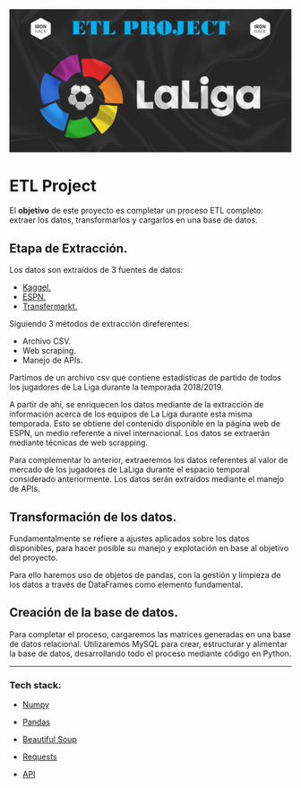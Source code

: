 <img src= "images/Portada_ETL_2.png">



# ETL Project

El **objetivo** de este proyecto es completar un proceso ETL completo: extraer los datos, transformarlos y cargarlos en una base de datos.

## Etapa de Extracción.

Los datos son extraídos de 3 fuentes de datos:
    
- [Kaggel.](https://www.kaggle.com/thegreatcoder/laliga-player-stats)
- [ESPN.](https://www.espn.com/soccer/standings/_/league/ESP.1/season/2018)
- [Transfermarkt.](https://www.transfermarkt.com/laliga/startseite/wettbewerb/ES1/plus/?saison_id=2018)

Siguiendo 3 métodos de extracción direferentes:

- Archivo CSV.
- Web scraping.
- Manejo de APIs.

Partimos de un archivo csv que contiene estadísticas de partido de todos los jugadores de La Liga durante la temporada 2018/2019. 

A partir de ahí, se enriquecen los datos mediante de la extracción de información acerca de los equipos de La Liga durante esta misma temporada. Esto se obtiene del contenido disponible en la página web de ESPN, un medio referente a nivel internacional. Los datos se extraerán mediante técnicas de web scrapping.

Para complementar lo anterior, extraeremos los datos referentes al valor de mercado de los jugadores de LaLiga durante el espacio temporal considerado anteriormente. Los datos serán extraídos mediante el manejo de APIs.


## Transformación de los datos.

Fundamentalmente se refiere a ajustes aplicados sobre los datos disponibles, para hacer posible su manejo y explotación en base al objetivo del proyecto.

Para ello haremos uso de objetos de pandas, con la gestión y limpieza de los datos a través de DataFrames como elemento fundamental.


## Creación de la base de datos.

Para completar el proceso, cargaremos las matrices generadas en una base de datos relacional. Utilizaremos MySQL para crear, estructurar y alimentar la base de datos, desarrollando todo el proceso mediante código en Python.


-------


### Tech stack:
- [Numpy](https://numpy.org/)
- [Pandas](https://pandas.pydata.org/)

- [Beautiful Soup](https://beautiful-soup-4.readthedocs.io/en/latest/#)
- [Requests](https://docs.python-requests.org/en/latest/#)
- [API](https://apify.com/petr_cermak/transfermarkt#features)